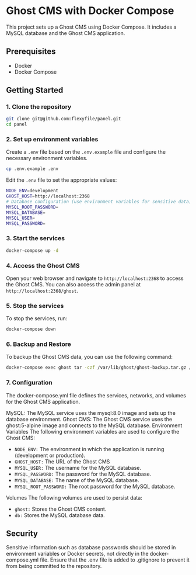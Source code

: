 # Ghost CMS with Docker Compose

This project sets up a Ghost CMS using Docker Compose. It includes a MySQL database and the Ghost CMS application.

## Prerequisites

- Docker
- Docker Compose

## Getting Started

### 1. Clone the repository

```bash
git clone git@github.com:flexyfile/panel.git
cd panel
```

### 2. Set up environment variables

Create a `.env` file based on the `.env.example` file and configure the necessary environment variables.

```bash
cp .env.example .env
```

Edit the `.env` file to set the appropriate values:

```bash
NODE_ENV=development
GHOST_HOST=http://localhost:2368
# Database configuration (use environment variables for sensitive data)
MYSQL_ROOT_PASSWORD=
MYSQL_DATABASE=
MYSQL_USER=
MYSQL_PASSWORD=
```

### 3. Start the services

```bash
docker-compose up -d
```

### 4. Access the Ghost CMS

Open your web browser and navigate to `http://localhost:2368` to access the Ghost CMS. You can also access the admin panel at `http://localhost:2368/ghost`.

### 5. Stop the services

To stop the services, run:

```bash
docker-compose down
```

### 6. Backup and Restore

To backup the Ghost CMS data, you can use the following command:

```bash
docker-compose exec ghost tar -czf /var/lib/ghost/ghost-backup.tar.gz /var/lib/ghost/content
```

### 7. Configuration

The docker-compose.yml file defines the services, networks, and volumes for the Ghost CMS application.

MySQL: The MySQL service uses the mysql:8.0 image and sets up the database environment.
Ghost CMS: The Ghost CMS service uses the ghost:5-alpine image and connects to the MySQL database.
Environment Variables
The following environment variables are used to configure the Ghost CMS:

- `NODE_ENV:` The environment in which the application is running (development or production).
- `GHOST_HOST:` The URL of the Ghost CMS
- `MYSQL_USER:` The username for the MySQL database.
- `MYSQL_PASSWORD:` The password for the MySQL database.
- `MYSQL_DATABASE:` The name of the MySQL database.
- `MYSQL_ROOT_PASSWORD:` The root password for the MySQL database.

Volumes
The following volumes are used to persist data:

- `ghost:` Stores the Ghost CMS content.
- `db:` Stores the MySQL database data.

## Security

Sensitive information such as database passwords should be stored in environment variables or Docker secrets, not directly in the docker-compose.yml file.
Ensure that the .env file is added to .gitignore to prevent it from being committed to the repository.
